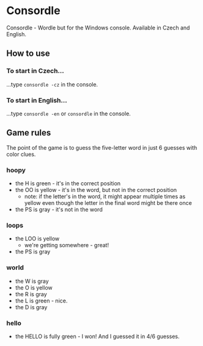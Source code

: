 # Consordle
Consordle - Wordle but for the Windows console. Available in Czech and English.

## How to use
### To start in Czech...
...type `consordle -cz` in the console.
### To start in English...
...type `consordle -en` or `consordle` in the console.

## Game rules
The point of the game is to guess the five-letter word in just 6 guesses with color clues.
### hoopy
- the H is green - it's in the correct position
- the OO is yellow - it's in the word, but not in the correct position
  - note: if the letter's in the word, it might appear multiple times as yellow even though the letter in the final word might be there once
- the PS is gray - it's not in the word
### loops
- the LOO is yellow
  - we're getting somewhere - great!
- the PS is gray
### world
- the W is gray
- the O is yellow
- the R is gray
- the L is green - nice.
- the D is gray
### hello
- the HELLO is fully green - I won! And I guessed it in 4/6 guesses.
